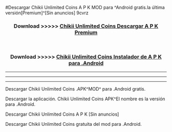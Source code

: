 #Descargar Chikii Unlimited Coins  A P K MOD para ^Android gratis.la última versión[Premium]^[Sin anuncios] 9cvrz



<div align="center">
<h3>Download >>>>> <a href="https://es-web.web.app/?es= Chikii Unlimited Coins ">Chikii Unlimited Coins  Descargar A P K Premium</a></h3><br>

<h3>Download >>>>> <a href="https://es-web.web.app/?es= Chikii Unlimited Coins ">Chikii Unlimited Coins  Instalador de A P K para .Android</a></h3>
</div>


----------------------------------------------------------

----------------------------------------------------------

----------------------------------------------------------

Descargar Chikii Unlimited Coins  .APK^MOD^ para .Android gratis.

Descargar la aplicación. Chikii Unlimited Coins  APK^El nombre es la versión para .Android.

Descargar Chikii Unlimited Coins  A P K [Sin anuncios]

Descargar Chikii Unlimited Coins  gratuita del mod para .Android.
